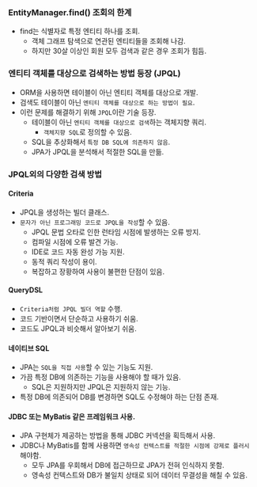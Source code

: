 ### EntityManager.find() 조회의 한계

* find는 식별자로 특정 엔티티 하나를 조회.
    * 객체 그래프 탐색으로 연관된 엔티티들을 조회해 나감.
    * 하지만 30살 이상인 회원 모두 검색과 같은 경우 조회가 힘듬.
    
### 엔티티 객체를 대상으로 검색하는 방법 등장 (JPQL)

* ORM을 사용하면 테이블이 아닌 엔티티 객체를 대상으로 개발.
* 검색도 테이블이 아닌 `엔티티 객체를 대상으로 하는 방법이 필요`.
* 이런 문제를 해결하기 위해 `JPQL`이란 기술 등장. 
    * 테이블이 아닌 `엔티티 객체를 대상으로 검색`하는 객체지향 쿼리.
        * `객체지향 SQL`로 정의할 수 있음. 
    * SQL을 추상화해서 `특정 DB SQL에 의존하지 않음`.
    * JPA가 JPQL을 분석해서 적절한 SQL을 만듦.

### JPQL외의 다양한 검색 방법

#### Criteria

* JPQL을 생성하는 빌더 클래스.
* `문자가 아닌 프로그래밍 코드로 JPQL을 작성`할 수 있음.
    * JPQL 문법 오타로 인한 런타임 시점에 발생하는 오류 방지.
    * 컴파일 시점에 오류 발견 가능.
    * IDE로 코드 자동 완성 가능 지원.
    * 동적 쿼리 작성이 용이.
    * 복잡하고 장황하여 사용이 불편한 단점이 있음.
  
#### QueryDSL

* `Criteria처럼 JPQL 빌더 역할` 수행.
* 코드 기반이면서 단순하고 사용하기 쉬움.
* 코드도 JPQL과 비슷해서 알아보기 쉬움.

#### 네이티브 SQL

* JPA는 `SQL을 직접 사용`할 수 있는 기능도 지원.
* 가끔 특정 DB에 의존하는 기능을 사용해야 할 때가 있음.
    * SQL은 지원하지만 JPQL은 지원하지 않는 기능.
* 특정 DB에 의존되어 DB를 변경하면 SQL도 수정해야 하는 단점 존재.    

#### JDBC 또는 MyBatis 같은 프레임워크 사용.

* JPA 구현체가 제공하는 방법을 통해 JDBC 커넥션을 획득해서 사용.
* JDBC나 MyBatis를 함께 사용하면 `영속성 컨텍스트를 적절한 시점에 강제로 플러시` 해야함.
    * 모두 JPA를 우회해서 DB에 접근하므로 JPA가 전혀 인식하지 못함.
    * 영속성 컨텍스트와 DB가 불일치 상태로 되어 데이터 무결성을 해칠 수 있음.